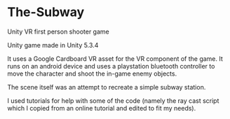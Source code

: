 # The-Subway
Unity VR first person shooter game

Unity game made in Unity 5.3.4

It uses a Google Cardboard VR asset for the VR component of the game. It runs on an android device and uses a playstation bluetooth
controller to move the character and shoot the in-game enemy objects.

The scene itself was an attempt to recreate a simple subway station.

I used tutorials for help with some of the code (namely the ray cast script which I copied from an online tutorial and edited to fit my needs).

